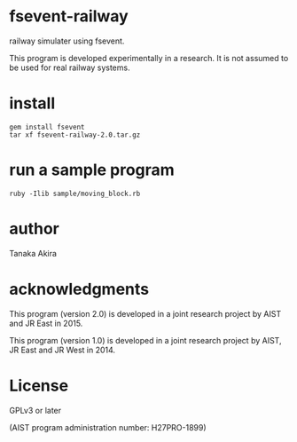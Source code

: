 # fsevent-railway

railway simulater using fsevent.

This program is developed experimentally in a research.
It is not assumed to be used for real railway systems.

# install

```
gem install fsevent
tar xf fsevent-railway-2.0.tar.gz
```

# run a sample program

```
ruby -Ilib sample/moving_block.rb
```

# author

Tanaka Akira

# acknowledgments

This program (version 2.0) is developed in a joint research project by
AIST and JR East in 2015.

This program (version 1.0) is developed in a joint research project by
AIST, JR East and JR West in 2014.

# License
GPLv3 or later

(AIST program administration number: H27PRO-1899)

